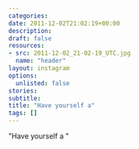 ```yaml
---
categories:
date: 2011-12-02T21:02:19+00:00
description:
draft: false
resources:
- src: 2011-12-02_21-02-19_UTC.jpg
  name: "header"
layout: instagram
options:
  unlisted: false
stories:
subtitle:
title: "Have yourself a"
tags: []
---
```


"Have yourself a "
